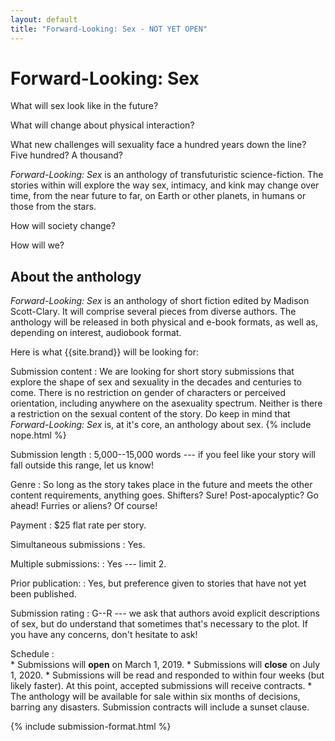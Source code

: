 ```yaml
---
layout: default
title: "Forward-Looking: Sex - NOT YET OPEN"
---
```


# Forward-Looking: Sex

What will sex look like in the future?

What will change about physical interaction?

What new challenges will sexuality face a hundred years down the line? Five hundred? A thousand?

*Forward-Looking: Sex* is an anthology of transfuturistic science-fiction. The stories within will explore the way sex, intimacy, and kink may change over time, from the near future to far, on Earth or other planets, in humans or those from the stars.

How will society change?

How will we?

## About the anthology

*Forward-Looking: Sex* is an anthology of short fiction edited by Madison Scott-Clary. It will comprise several pieces from diverse authors. The anthology will be released in both physical and e-book formats, as well as, depending on interest, audiobook format.

Here is what {{site.brand}} will be looking for:

Submission content
:   We are looking for short story submissions that explore the shape of sex and sexuality in the decades and centuries to come. There is no restriction on gender of characters or perceived orientation, including anywhere on the asexuality spectrum. Neither is there a restriction on the sexual content of the story. Do keep in mind that *Forward-Looking: Sex* is, at it's core, an anthology about sex.
    {% include nope.html %}

Submission length
:   5,000--15,000 words --- if you feel like your story will fall outside this range, let us know!

Genre
:   So long as the story takes place in the future and meets the other content requirements, anything goes. Shifters? Sure! Post-apocalyptic? Go ahead! Furries or aliens? Of course!

Payment
:   $25 flat rate per story.

Simultaneous submissions
:   Yes.

Multiple submissions:
:   Yes --- limit 2.

Prior publication:
:   Yes, but preference given to stories that have not yet been published.

Submission rating
:   G--R --- we ask that authors avoid explicit descriptions of sex, but do understand that sometimes that's necessary to the plot. If you have any concerns, don't hesitate to ask!

Schedule
:  
    * Submissions will **open** on March 1, 2019.
    * Submissions will **close** on July 1, 2020.
    * Submissions will be read and responded to within four weeks (but likely faster). At this point, accepted submissions will receive contracts.
    * The anthology will be available for sale within six months of decisions, barring any disasters. Submission contracts will include a sunset clause.

{% include submission-format.html %}
